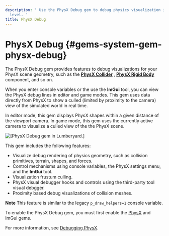 ```yaml
---
description: ' Use the PhysX Debug gem to debug physics visualization in your &ALYlong;
  level. '
title: PhysX Debug
---
```

# PhysX Debug {#gems-system-gem-physx-debug}

The PhysX Debug gem provides features to debug visualizations for your PhysX scene geometry, such as the **[PhysX Collider](/docs/userguide/components/physx-collider.md)** , **[PhysX Rigid Body](/docs/userguide/components/physx-rigid-body-physics.md)** component, and so on\.

When you enter console variables or the use the **ImGui** tool, you can view the PhysX debug lines in editor and game modes\. This gem uses data directly from PhysX to show a culled \(limited by proximity to the camera\) view of the simulated world in real time\.

In editor mode, this gem displays PhysX shapes within a given distance of the viewport camera\. In game mode, this gem uses the currently active camera to visualize a culled view of the the PhysX scene\.

![\[PhysX Debug gem in Lumberyard.\]](/images/userguide/gems/physx/gems-system-physx-debug.png)

This gem includes the following features:
+ Visualize debug rendering of physics geometry, such as collision primitives, terrain, shapes, and forces\.
+ Control mechanisms using console variables, the PhysX settings menu, and the **ImGui** tool\.
+ Visualization frustum culling\.
+ PhysX visual debugger hooks and controls using the third\-party tool visual debgger\.
+ Proximity based debug visualizations of collision meshes\.

**Note**
This feature is similar to the legacy `p_draw_helpers=1` console variable\.

To enable the PhysX Debug gem, you must first enable the [PhysX](/docs/userguide/gems/builtin/physx.md) and ImGui gems\.

For more information, see [Debugging PhysX](/docs/userguide/debugging/physx.md)\.